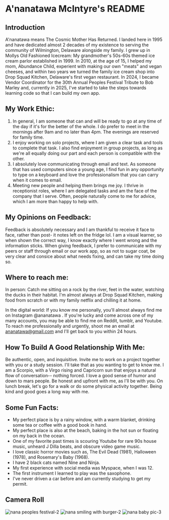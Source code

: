 # A'nanatawa McIntyre's README

## Introduction

A'nanatawa means The Cosmic Mother Has Returned. I landed here in 1995 and have dedicated almost 2 decades of my existence to serving the community of Wilmington, Delaware alongside my family. I grew up in Mollys Old Fashioned Icecream: My grandmother's 50s-60s themed ice cream parlor established in 1999. In 2010, at the age of 15, I helped my mom, Abundance Child, experient with making our own "meats" and vegan cheeses, and within two years we turned the family ice cream shop into Drop Squad Kitchen, Delaware's first vegan restaurant. In 2024, I became Vendor Coordinator for the 30th Annual Peoples Festival Tribute to Bob Marley and, currently in 2025, I've started to take the steps towards learning code so that I can build my own app. 

## My Work Ethic:

1. In general, I am someone that can and will be ready to go at any time of the day if it's for the better of the whole. I do prefer to meet in the mornings after 9am and no later than 4pm. The evenings are reserved for family time. 
2. I enjoy working on solo projects, where I am given a clear task and tools to complete that task. I also find enjoyment in group projects, as long as we're all equally doing our part and each person is compatible with the other.
3. I absolutely love communicating through email and text. As someone that has used computers since a young age, I find fun in any opportunity to type on a keyboard and love the professionalism that you can carry when it comes to email.
4. Meeting new people and helping them brings me joy. I thrive in receptionist roles, where I am delegated tasks and am the face of the company that I serve. Often, people naturally come to me for advice, which I am more than happy to help with.


## My Opinions on Feedback:
Feedback is absolutely necessary and I am thankful to receive it face to face, rather than post- it notes left on the fridge lol. I am a visual learner, so when shown the correct way, I know exactly where I went wrong and the information sticks. When giving feedback, I prefer to communicate with my peers or staff through email or our work app, so as not to sugar coat, be very clear and consice about what needs fixing, and can take my time doing so. 

## Where to reach me:

In person: Catch me sitting on a rock by the river, feet in the water, watching the ducks in their habitat. I'm almost always at Drop Squad Kitchen, making food from scratch or with my family netflix and chilling it at home. 

In the digital world: If you know me personally, you'll almost always find me on Instagram @ananatawa . If you're lucky and come across one of my many accounts, you may be able to find me on Reddit, tumblr, and Youtube. To reach me professionally and urgently, shoot me an email at ananatawa@gmail.com and I'll get back to you within 24 hours.

## How To Build A Good Relationship With Me:

Be authentic, open, and inquisitive. Invite me to work on a project together with you or a study session. I'll take that as you wanting to get to know me. I am a Scorpio, with a Virgo rising and Capricorn sun that enjoys a natural flow of conversation-- nothing forced. I love a good sense of humor and down to mars people. Be honest and upfront with me, as I'll be with you. On lunch break, let's go for a walk or do some physical activity together. Being kind and good goes a long way with me. 

## Some Fun Facts:
- My perfect place is by a rainy window, with a warm blanket, drinking some tea or coffee with a good book in hand.
- My perfect place is also at the beach, baking in the hot sun or floating on my back in the ocean.
- One of my favorite past times is scouring Youtube for rare 90s house music, unheard J Dilla beats, and obscure video game music.
- I love classic horror movies such as, The Evil Dead (1981), Halloween (1978), and Rosemary's Baby (1968).
- I have 2 black cats named Nine and Ninja.
- My first experience with social media was Myspace, when I was 12.
- The first instrument I learned to play was the saxophone.
- I've never driven a car before and am currently studying to get my permit.

## Camera Roll

![nana peoples festival-2](https://github.com/user-attachments/assets/26afbe88-c420-4f60-921e-a29d6f25c68c)
![nana smiling with burger-2](https://github.com/user-attachments/assets/cf6c4a13-e012-4e1e-bef1-667d2fb6d017)
![nana baby pic-3](https://github.com/user-attachments/assets/abab196f-8daf-48e7-a1e4-fdbe12b9a49f)





